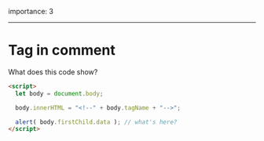importance: 3

---

# Tag in comment

What does this code show?

```html
<script>
  let body = document.body;

  body.innerHTML = "<!--" + body.tagName + "-->";

  alert( body.firstChild.data ); // what's here?
</script>
```
